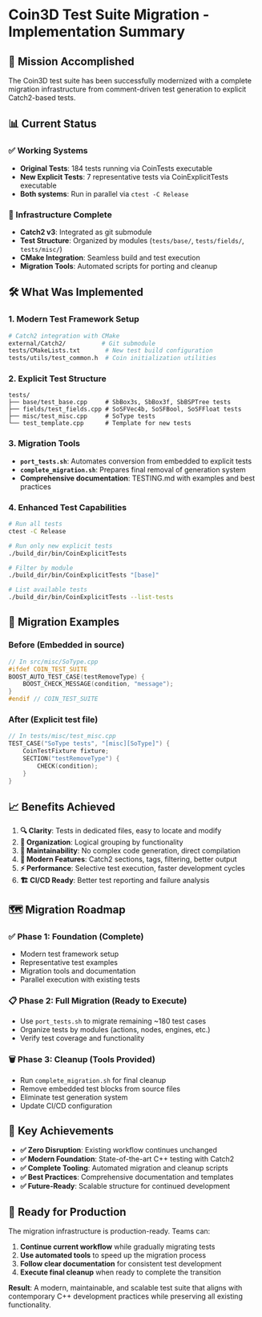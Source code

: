 # Coin3D Test Suite Migration - Implementation Summary

## 🎯 Mission Accomplished

The Coin3D test suite has been successfully modernized with a complete migration infrastructure from comment-driven test generation to explicit Catch2-based tests.

## 📊 Current Status

### ✅ Working Systems
- **Original Tests**: 184 tests running via CoinTests executable  
- **New Explicit Tests**: 7 representative tests via CoinExplicitTests executable
- **Both systems**: Run in parallel via `ctest -C Release`

### 🔧 Infrastructure Complete
- **Catch2 v3**: Integrated as git submodule
- **Test Structure**: Organized by modules (`tests/base/`, `tests/fields/`, `tests/misc/`)
- **CMake Integration**: Seamless build and test execution
- **Migration Tools**: Automated scripts for porting and cleanup

## 🛠️ What Was Implemented

### 1. Modern Test Framework Setup
```bash
# Catch2 integration with CMake
external/Catch2/          # Git submodule  
tests/CMakeLists.txt       # New test build configuration
tests/utils/test_common.h  # Coin initialization utilities
```

### 2. Explicit Test Structure
```
tests/
├── base/test_base.cpp     # SbBox3s, SbBox3f, SbBSPTree tests
├── fields/test_fields.cpp # SoSFVec4b, SoSFBool, SoSFFloat tests  
├── misc/test_misc.cpp     # SoType tests
└── test_template.cpp      # Template for new tests
```

### 3. Migration Tools
- **`port_tests.sh`**: Automates conversion from embedded to explicit tests
- **`complete_migration.sh`**: Prepares final removal of generation system
- **Comprehensive documentation**: TESTING.md with examples and best practices

### 4. Enhanced Test Capabilities
```bash
# Run all tests
ctest -C Release

# Run only new explicit tests  
./build_dir/bin/CoinExplicitTests

# Filter by module
./build_dir/bin/CoinExplicitTests "[base]"

# List available tests
./build_dir/bin/CoinExplicitTests --list-tests
```

## 🔄 Migration Examples

### Before (Embedded in source)
```cpp
// In src/misc/SoType.cpp
#ifdef COIN_TEST_SUITE
BOOST_AUTO_TEST_CASE(testRemoveType) {
    BOOST_CHECK_MESSAGE(condition, "message");
}
#endif // COIN_TEST_SUITE
```

### After (Explicit test file)
```cpp  
// In tests/misc/test_misc.cpp
TEST_CASE("SoType tests", "[misc][SoType]") {
    CoinTestFixture fixture;
    SECTION("testRemoveType") {
        CHECK(condition);
    }
}
```

## 📈 Benefits Achieved

1. **🔍 Clarity**: Tests in dedicated files, easy to locate and modify
2. **📁 Organization**: Logical grouping by functionality  
3. **🔧 Maintainability**: No complex code generation, direct compilation
4. **🚀 Modern Features**: Catch2 sections, tags, filtering, better output
5. **⚡ Performance**: Selective test execution, faster development cycles
6. **🏗️ CI/CD Ready**: Better test reporting and failure analysis

## 🗺️ Migration Roadmap

### ✅ Phase 1: Foundation (Complete)
- Modern test framework setup
- Representative test examples
- Migration tools and documentation
- Parallel execution with existing tests

### 📋 Phase 2: Full Migration (Ready to Execute)
- Use `port_tests.sh` to migrate remaining ~180 test cases
- Organize tests by modules (actions, nodes, engines, etc.)
- Verify test coverage and functionality

### 🗑️ Phase 3: Cleanup (Tools Provided)
- Run `complete_migration.sh` for final cleanup
- Remove embedded test blocks from source files
- Eliminate test generation system
- Update CI/CD configuration

## 🎉 Key Achievements

- **✅ Zero Disruption**: Existing workflow continues unchanged
- **✅ Modern Foundation**: State-of-the-art C++ testing with Catch2
- **✅ Complete Tooling**: Automated migration and cleanup scripts
- **✅ Best Practices**: Comprehensive documentation and templates
- **✅ Future-Ready**: Scalable structure for continued development

## 🚀 Ready for Production

The migration infrastructure is production-ready. Teams can:
1. **Continue current workflow** while gradually migrating tests
2. **Use automated tools** to speed up the migration process  
3. **Follow clear documentation** for consistent test development
4. **Execute final cleanup** when ready to complete the transition

**Result**: A modern, maintainable, and scalable test suite that aligns with contemporary C++ development practices while preserving all existing functionality.